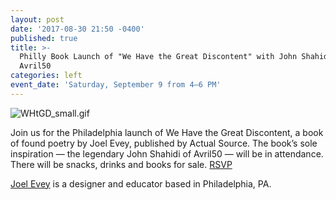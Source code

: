 ```yaml
---
layout: post
date: '2017-08-30 21:50 -0400'
published: true
title: >-
  Philly Book Launch of "We Have the Great Discontent" with John Shahidi of
  Avril50
categories: left
event_date: 'Saturday, September 9 from 4–6 PM'
---
```

![WHtGD_small.gif]({{site.baseurl}}/assets/img/WHtGD_small.gif)

Join us for the Philadelphia launch of We Have the Great Discontent, a book of found poetry by Joel Evey, published by Actual Source. The book’s sole inspiration — the legendary John Shahidi of Avril50 — will be in attendance. There will be snacks, drinks and books for sale. [RSVP](https://www.facebook.com/events/1570751279661659/?acontext=%7B%22action_history%22%3A%22[%7B%5C%22surface%5C%22%3A%5C%22page%5C%22%2C%5C%22mechanism%5C%22%3A%5C%22page_upcoming_events_card%5C%22%2C%5C%22extra_data%5C%22%3A[]%7D]%22%2C%22has_source%22%3Atrue%7D)

[Joel Evey](http://www.joelevey.com/) is a designer and educator based in Philadelphia, PA.
